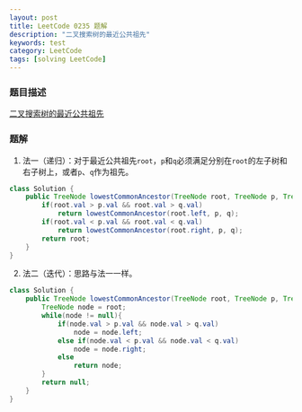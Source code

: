 ```yaml
---
layout: post
title: LeetCode 0235 题解
description: "二叉搜索树的最近公共祖先"
keywords: test
category: LeetCode
tags: [solving LeetCode]
---
```


### 题目描述
[二叉搜索树的最近公共祖先](https://leetcode-cn.com/problems/lowest-common-ancestor-of-a-binary-search-tree/)

### 题解
1. 法一（递归）：对于最近公共祖先`root`，`p`和`q`必须满足分别在`root`的左子树和右子树上，或者`p`、`q`作为祖先。
```java
class Solution {
    public TreeNode lowestCommonAncestor(TreeNode root, TreeNode p, TreeNode q) {
        if(root.val > p.val && root.val > q.val)
            return lowestCommonAncestor(root.left, p, q);
        if(root.val < p.val && root.val < q.val)
            return lowestCommonAncestor(root.right, p, q);
        return root;
    }
}
```
2. 法二（迭代）：思路与法一一样。
```java
class Solution {
    public TreeNode lowestCommonAncestor(TreeNode root, TreeNode p, TreeNode q) {
        TreeNode node = root;
        while(node != null){
            if(node.val > p.val && node.val > q.val)
                node = node.left;
            else if(node.val < p.val && node.val < q.val)
                node = node.right;
            else
                return node;
        }
        return null;
    }
}
```